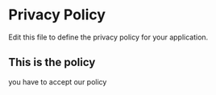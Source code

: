 # Privacy Policy

Edit this file to define the privacy policy for your application.

<article class="prose lg:prose-xl">
    <h1>
        This is the policy
    </h1>
    <p>
        you have to accept our policy
    </p>
</article>